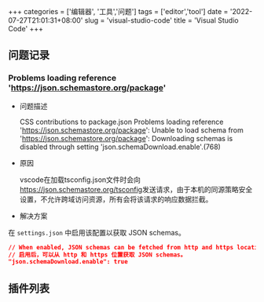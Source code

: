 +++
categories = ['编辑器', '工具','问题']
tags = ['editor','tool']
date = '2022-07-27T21:01:31+08:00'
slug = 'visual-studio-code'
title = 'Visual Studio Code'
+++

<!-- TODO -->

## 问题记录

### Problems loading reference 'https://json.schemastore.org/package'

- 问题描述

  CSS contributions to package.json
  Problems loading reference 'https://json.schemastore.org/package': Unable to load schema from 'https://json.schemastore.org/package': Downloading schemas is disabled through setting 'json.schemaDownload.enable'.(768)

- 原因

  vscode在加载tsconfig.json文件时会向<https://json.schemastore.org/tsconfig>发送请求，由于本机的同源策略安全设置，不允许跨域访问资源，所有会将该请求的响应数据拦截。

- 解决方案

在 `settings.json` 中启用该配置以获取 JSON schemas。

  ```json
  // When enabled, JSON schemas can be fetched from http and https locations.
  // 启用后，可以从 http 和 https 位置获取 JSON schemas。
  "json.schemaDownload.enable": true
  ```

## 插件列表
